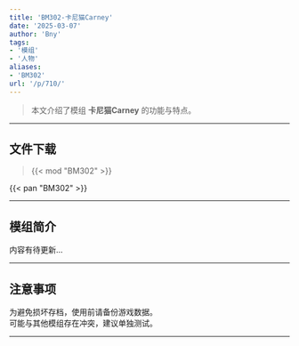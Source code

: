 ```yaml
---
title: 'BM302-卡尼猫Carney'
date: '2025-03-07'
author: 'Bny'
tags:
- '模组'
- '人物'
aliases:
- 'BM302'
url: '/p/710/'
---
```


> 本文介绍了模组 **卡尼猫Carney** 的功能与特点。

---

## 文件下载  

> {{< mod "BM302" >}}  

{{< pan "BM302" >}}  

---

## 模组简介

>  
内容有待更新...  

---

## 注意事项

>  
为避免损坏存档，使用前请备份游戏数据。  
可能与其他模组存在冲突，建议单独测试。  

---

